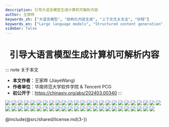 ```yaml
---
description: 引导大语言模型生成计算机可解析内容
author: 王家晔
keywords_zh: ["大语言模型", "结构化内容生成", "上下文无关文法", "协程"]
keywords_en: ["Large language models", "Structured content generation", "Context-free grammar", "Coroutine"]
sidebar: false
---
```


# 引导大语言模型生成计算机可解析内容

<style>
.dark img.paper {
    filter: invert(1) hue-rotate(180deg);
}

h1 {
    /* display: none; */
    text-align: center;
    width: 100%;
}

</style>

::: note 关于本文
- **本文作者**：王家晔 (JiayeWang)
- **作者单位**：华南师范大学软件学院 & Tencent PCG
- **初公开于**：https://chinaxiv.org/abs/202403.00340
:::


<img src="./images/p01.svg" class="paper" />
<img src="./images/p02.svg" class="paper" />
<img src="./images/p03.svg" class="paper" />
<img src="./images/p04.svg" class="paper" />
<img src="./images/p05.svg" class="paper" />
<img src="./images/p06.svg" class="paper" />
<img src="./images/p07.svg" class="paper" />
<img src="./images/p08.svg" class="paper" />
<img src="./images/p09.svg" class="paper" />
<img src="./images/p10.svg" class="paper" />
<img src="./images/p11.svg" class="paper" />
<img src="./images/p12.svg" class="paper" />
<img src="./images/p13.svg" class="paper" />
<img src="./images/p14.svg" class="paper" />
<img src="./images/p15.svg" class="paper" />
<img src="./images/p16.svg" class="paper" />
<img src="./images/p17.svg" class="paper" />
<img src="./images/p18.svg" class="paper" />
<img src="./images/p19.svg" class="paper" />
<img src="./images/p20.svg" class="paper" />
<img src="./images/p21.svg" class="paper" />
<img src="./images/p22.svg" class="paper" />
<img src="./images/p23.svg" class="paper" />
<img src="./images/p24.svg" class="paper" />
<img src="./images/p25.svg" class="paper" />
<img src="./images/p26.svg" class="paper" />
<img src="./images/p27.svg" class="paper" />
<img src="./images/p28.svg" class="paper" />
<img src="./images/p29.svg" class="paper" />
<img src="./images/p30.svg" class="paper" />
<img src="./images/p31.svg" class="paper" />
<img src="./images/p32.svg" class="paper" />
<img src="./images/p33.svg" class="paper" />
<img src="./images/p34.svg" class="paper" />
<img src="./images/p35.svg" class="paper" />
<img src="./images/p36.svg" class="paper" />
<img src="./images/p37.svg" class="paper" />
<img src="./images/p38.svg" class="paper" />
<img src="./images/p39.svg" class="paper" />
<img src="./images/p40.svg" class="paper" />
<img src="./images/p41.svg" class="paper" />
<img src="./images/p42.svg" class="paper" />
<img src="./images/p43.svg" class="paper" />
<img src="./images/p44.svg" class="paper" />
<img src="./images/p45.svg" class="paper" />
<img src="./images/p46.svg" class="paper" />
<img src="./images/p47.svg" class="paper" />
<img src="./images/p48.svg" class="paper" />
<img src="./images/p49.svg" class="paper" />

@include(@src/shared/license.md{3-})